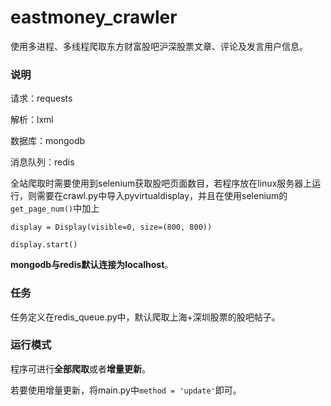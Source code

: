 # eastmoney_crawler
使用多进程、多线程爬取东方财富股吧沪深股票文章、评论及发言用户信息。

### 说明

请求：requests

解析：lxml

数据库：mongodb

消息队列：redis

全站爬取时需要使用到selenium获取股吧页面数目，若程序放在linux服务器上运行，则需要在crawl.py中导入pyvirtualdisplay，并且在使用selenium的`get_page_num()`中加上

```
display = Display(visible=0, size=(800, 800))  

display.start() 
```

**mongodb与redis默认连接为localhost**。

### 任务

任务定义在redis_queue.py中，默认爬取上海+深圳股票的股吧帖子。

### 运行模式

程序可进行**全部爬取**或者**增量更新**。

若要使用增量更新，将main.py中`method = 'update'`即可。

